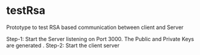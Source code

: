 # testRsa
Prototype  to test RSA based communication between client and Server

Step-1: Start the Server listening on Port 3000. The Public and Private Keys are generated .
Step-2: Start the client server
